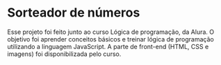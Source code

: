 # Sorteador de números
Esse projeto foi feito junto ao curso Lógica de programação, da Alura. O objetivo foi aprender conceitos básicos e treinar lógica de programação utilizando a linguagem JavaScript. A parte de front-end (HTML, CSS e imagens) foi disponibilizada pelo curso.

